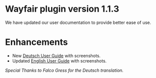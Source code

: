 # Wayfair plugin version 1.1.3

We have updated our user documentation to provide better ease of use.

# Enhancements

* New [Deutsch User Guide](https://github.com/wayfair-contribs/plentymarkets-plugin/blob/main/meta/documents/user_guide_de.md) with screenshots.
* Updated [English User Guide](https://github.com/wayfair-contribs/plentymarkets-plugin/blob/main/meta/documents/user_guide_en.md) with screenshots.



*Special Thanks to Falco Gress for the Deutsch translation.*
